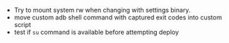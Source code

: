 - Try to mount system rw when changing with settings binary.
- move custom adb shell command with captured exit codes into custom script
- test if `su` command is available before attempting deploy

